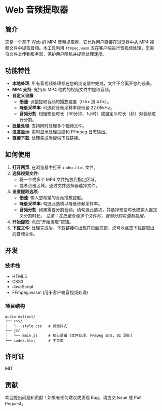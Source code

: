# Web 音频提取器

## 简介

这是一个基于 Web 的 MP4 音频提取器，它允许用户直接在浏览器中从 MP4 视频文件中提取音频。本工具利用 `ffmpeg.wasm` 库在客户端进行音视频处理，无需将文件上传到服务器，保护用户隐私并提高处理速度。

## 功能特性

- **本地处理**: 所有音视频处理都在您的浏览器中完成，文件不会离开您的设备。
- **MP4 支持**: 支持从 MP4 格式的视频文件中提取音频。
- **自定义设置**:
  - **倍速**: 调整提取音频的播放速度（0.5x 到 4.0x）。
  - **降低采样率**: 可选将音频采样率降低至 22.05kHz。
  - **音频分割**: 根据预设时长（30分钟、1小时）或自定义时长（秒）对音频进行分割。
- **批量处理**: 支持同时处理多个视频文件。
- **进度显示**: 实时显示处理进度和 FFmpeg 日志输出。
- **直接下载**: 处理完成后提供下载链接。

## 如何使用

1. **打开网页**: 在浏览器中打开 `index.html` 文件。
2. **选择视频文件**:
   - 将一个或多个 MP4 文件拖放到指定区域。
   - 或者点击区域，通过文件选择器选择文件。
3. **设置提取选项**:
   - **倍速**: 输入您希望的音频播放速度。
   - **降低采样率**: 勾选此选项以降低音频采样率。
   - **音频分割**: 如果需要分割音频，请勾选此选项，并选择预设时长或输入自定义分割时长。
     *注意：在批量处理多个文件时，音频分割将强制启用。*
4. **开始提取**: 点击“开始提取”按钮。
5. **下载文件**: 处理完成后，下载链接将出现在页面底部，您可以点击下载提取出的音频文件。

## 开发

### 技术栈

- HTML5
- CSS3
- JavaScript
- FFmpeg.wasm (用于客户端音视频处理)

### 项目结构

```
audio-extract/
├── css/
│   └── style.css   # 页面样式
├── js/
│   └── main.js     # 核心逻辑 (文件处理, FFmpeg 交互, UI 更新)
└── index.html      # 主页面
```

## 许可证

MIT

## 贡献

欢迎提出问题和贡献！如果有任何建议或发现 Bug，请提交 Issue 或 Pull Request。

